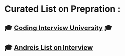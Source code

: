 # Curated List on Prepration : 
## :mortar_board: [Coding Interview University](https://github.com/jwasham/coding-interview-university) :mortar_board:

## :mortar_board: [Andreis List on Interview](https://github.com/andreis/interview)



